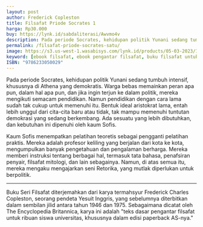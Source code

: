 ```yaml
---
layout: post
author: Frederick Copleston 
title: Filsafat Priode Socrates 1
harga: Rp30.000
buy: https://lynk.id/sabdaliterasi/Awvmo4v
description: Pada periode Socrates, kehidupan politik Yunani sedang tumbuh intensif, khususnya di Athena yang demokratis. Warga bebas memainkan peran apa pun.
permalink: /filsafat-priode-socrates-satu/
image: https://s3.us-west-1.wasabisys.com/lynk.id/products/05-03-2023/1677980733095_1194911
keyword: [ebook filsafat, ebook pengantar filsafat, buku filsafat untuk pemula, buku filsafat terbaik, jual buku filsafat murah, rekomendasi bacaan filsafat, ebook socrates, siapa itu socrates, filsafat di masa socrates]
ISBN: "9786233050029"
---
```

Pada periode Socrates, kehidupan politik Yunani sedang tumbuh intensif, khususnya di Athena yang demokratis. Warga bebas memainkan peran apa pun, dalam hal apa pun, dan jika ingin terjun ke dalam politik, mereka mengikuti semacam pendidikan. Namun pendidikan dengan cara lama sudah tak cukup untuk memenuhi itu. Bentuk ideal aristokrat lama, entah lebih unggul dari cita-cita baru atau tidak, tak mampu memenuhi tuntutan demokrasi yang sedang berkembang. Ada sesuatu yang lebih dibutuhkan, dan kebutuhan ini dipenuhi oleh kaum Sofis.

Kaum Sofis menempatkan pelatihan teoretis sebagai pengganti pelatihan praktis. Mereka adalah profesor keliling yang berjalan dari kota ke kota, mengumpulkan banyak pengetahuan dan pengalaman berharga. Mereka memberi instruksi tentang berbagai hal, termasuk tata bahasa, penafsiran penyair, filsafat mitologi, dan lain sebagainya. Namun, di atas semua itu, mereka mengaku mengajarkan seni Retorika, yang mutlak diperlukan untuk berpolitik.

***

Buku Seri Filsafat diterjemahkan dari karya termahsyur Frederick Charles Copleston, seorang pendeta Yesuit Inggris, yang sebelumnya diterbitkan dalam sembilan jilid antara tahun 1946 dan 1975. Sebagaimana dicatat oleh The Encyclopedia Britannica, karya ini adalah "teks dasar pengantar filsafat untuk ribuan siswa universitas, khususnya dalam edisi paperback AS-nya."
